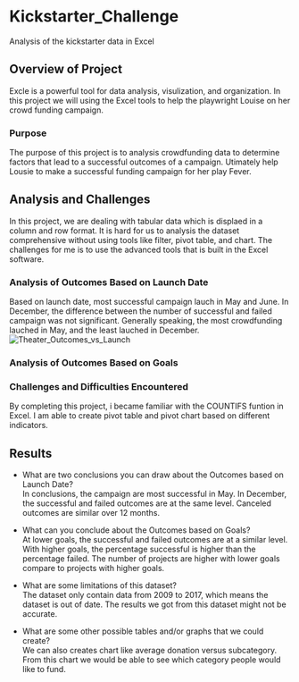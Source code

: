 # Kickstarter_Challenge
Analysis of the kickstarter data in Excel

## Overview of Project
Excle is a powerful tool for data analysis, visulization, and organization.
In this project we will using the Excel tools to help the playwright Louise on her crowd funding campaign.

### Purpose
The purpose of this project is to analysis crowdfunding data to determine factors that lead to a successful outcomes of a campaign. 
Utimately help Lousie to make a successful funding campaign for her play Fever.

## Analysis and Challenges
In this project, we are dealing with tabular data which is displaed in a column and row format. It is hard for us to analysis the dataset comprehensive without using tools like filter, pivot table, and chart. The challenges for me is to use the advanced tools that is built in the Excel software.

### Analysis of Outcomes Based on Launch Date
Based on launch date, most successful campaign lauch in May and June. In December, the difference between the number of successful and failed campaign was not significant. Generally speaking, the most crowdfunding lauched in May, and the least lauched in December.
![Theater_Outcomes_vs_Launch]()

### Analysis of Outcomes Based on Goals

### Challenges and Difficulties Encountered
By completing this project, i became familiar with the COUNTIFS funtion in Excel. I am able to create pivot table and pivot chart based on different indicators.

## Results
- What are two conclusions you can draw about the Outcomes based on Launch Date?\
In conclusions, the campaign are most successful in May. In December, the successful and failed outcomes are at the same level. Canceled outcomes are similar over 12 months.

- What can you conclude about the Outcomes based on Goals?\
At lower goals, the successful and failed outcomes are at a similar level. With higher goals, the percentage successful is higher than the percentage failed. The number of projects are higher with lower goals compare to projects with higher goals.

- What are some limitations of this dataset?\
The dataset only contain data from 2009 to 2017, which means the dataset is out of date. The results we got from this dataset might not be accurate.

- What are some other possible tables and/or graphs that we could create?\
We can also creates chart like average donation versus subcategory. From this chart we would be able to see which category people would like to fund.
